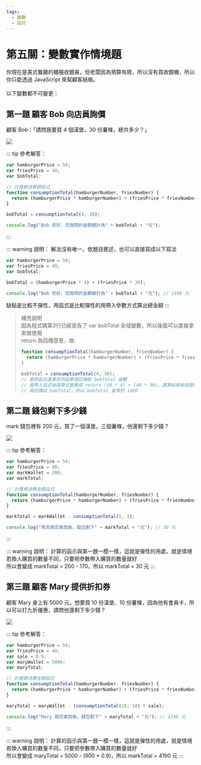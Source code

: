 ```yaml
---
tags: 
  - 變數
  - 函式
---
```


# 第五關：變數實作情境題

你現在是美式餐廳的櫃檯收銀員，但老闆因為預算有限，所以沒有買收銀機，所以你只能透過 JavaScript 來幫顧客結帳。<br /><br />
以下變數都不可變更：

## 第一題 顧客 Bob 向店員詢價

顧客 Bob：「請問我要買 4 個漢堡，30 份薯條，總共多少？」

<img src="https://i.imgur.com/CmHOgT3.png" />

::: tip 參考解答：
``` js
var hamburgerPrice = 50;
var friesPrice = 40;
var bobTotal; 

// 計算總消費額函式
function consumptionTotal(hamburgerNumber, friesNumber) {
  return (hamburgerPrice * hamburgerNumber) + (friesPrice * friesNumber);
}

bobTotal = consumptionTotal(4, 30);

console.log("Bob 您好，您詢問的金額總計為" + bobTotal + "元");
```
:::

::: warning 說明：
解法沒有唯一，依題目敘述，也可以直接寫成以下寫法
``` js
var hamburgerPrice = 50;
var friesPrice = 40;
var bobTotal; 

bobTotal = (hamburgerPrice * 4) + (friesPrice * 30);

console.log("Bob 您好，您詢問的金額總計為" + bobTotal + "元"); // 1400 元
```
缺點是比較不彈性，用函式是比較彈性的用帶入參數方式算出總金額
:::

> 補充說明<br />
> 因為程式碼第3行已經宣告了 var bobTotal 全域變數，所以後面可以直接拿來做使用<br />
> return 為回傳意思，故:
> ```js
> function consumptionTotal(hamburgerNumber, friesNumber) {
>   return (hamburgerPrice * hamburgerNumber) + (friesPrice * friesNumber);
> }
>
> bobTotal = consumptionTotal(4, 30);
> // 會把函式運算完的結果值回傳給 bobTotal 變數
> // 值帶入函式後運算式會變成 return (50 * 4) + (40 * 30)，運算結果後就變成 return 1400
> // 再回傳給 bobTotal，所以 bobTotal 會等於 1400
> ```

## 第二題 錢包剩下多少錢

mark 錢包裡有 200 元，買了一個漢堡，三個薯條，他還剩下多少錢？

<img src="https://i.imgur.com/dHRMz5v.png" />

::: tip 參考解答：
``` js
var hamburgerPrice = 50;
var friesPrice = 40;
var markWallet = 200;
var markTotal;

// 計算總消費金額函式
function consumptionTotal(hamburgerNumber, friesNumber) {
  return (hamburgerPrice * hamburgerNumber) + (friesPrice * friesNumber);
}

markTotal = markWallet - consumptionTotal(1, 3);

console.log("馬克買完東西後，錢包剩下" + markTotal + "元"); // 30 元
```
:::

::: warning 說明：
計算的函示與第一題一模一樣，這就是彈性的用處，就是情境若換人購買的數量不同，只要把參數帶入購買的數量就好<br />
所以會變成 markTotal = 200 - 170，所以 markTotal = 30 元
:::

## 第三題 顧客 Mary 提供折扣券

顧客 Mary 身上有 5000 元，想要買 10 份漢堡、10 份薯條，因為他有會員卡，所以可以打九折優惠，請問他還剩下多少錢？

<img src="https://i.imgur.com/su5ZNi5.png" />

::: tip 參考解答：
``` js
var hamburgerPrice = 50;
var friesPrice = 40;
var sale = 0.9;
var maryWallet = 5000;
var maryTotal;

// 計算總消費金額函式
function consumptionTotal(hamburgerNumber, friesNumber) {
  return (hamburgerPrice * hamburgerNumber) + (friesPrice * friesNumber);
}

maryTotal = maryWallet - (consumptionTotal(10, 10) * sale);

console.log("Mary 買完東西後，錢包剩下" + maryTotal + "元"); // 4190 元
```
:::

::: warning 說明：
計算的函示與第一題一模一樣，這就是彈性的用處，就是情境若換人購買的數量不同，只要把參數帶入購買的數量就好<br />
所以會變成 maryTotal = 5000 - (900 * 0.9)，所以 markTotal = 4190 元
:::